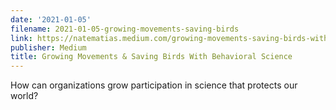 ```yaml
---
date: '2021-01-05'
filename: 2021-01-05-growing-movements-saving-birds
link: https://natematias.medium.com/growing-movements-saving-birds-with-behavioral-science-f5b2fb0714ba?source=rss-61f90df70e11------2
publisher: Medium
title: Growing Movements & Saving Birds With Behavioral Science
---
```


How can organizations grow participation in science that protects our world?